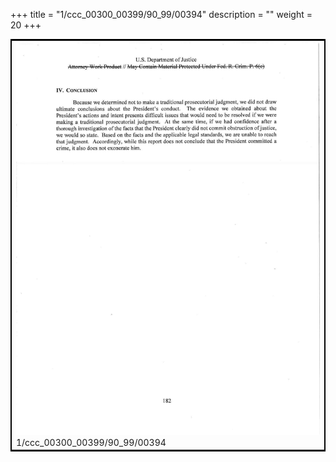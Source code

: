 +++
title = "1/ccc_00300_00399/90_99/00394"
description = ""
weight = 20
+++

<table style="border:2px solid black;max-width:800px;max-height:800px;" 
><tr><td>
<img class="center-fit-jpg"
src="/jpg_/jpg_mueller_report_searchable_394.jpg">
1/ccc_00300_00399/90_99/00394
</img></td></tr></table>
